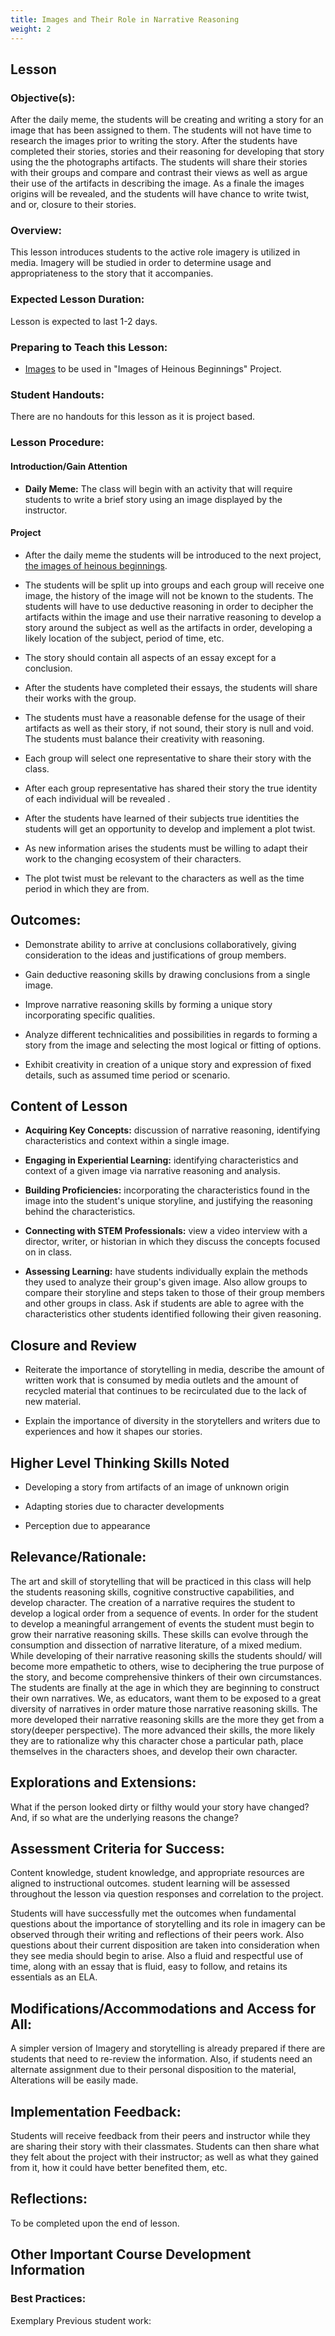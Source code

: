 ```yaml
---
title: Images and Their Role in Narrative Reasoning
weight: 2
---
```


## Lesson

### Objective(s):

After the daily meme, the students will be creating and writing a story for an image that has been assigned to them. The students will not have time to research the images prior to writing the story. After the students have completed their stories, stories and their reasoning for developing that story using the the photographs artifacts. The students will share their stories with their groups and compare and contrast their views as well as argue their use of the artifacts in describing the image. As a finale the images origins will be revealed, and the students will have chance to write twist, and or, closure to their stories.

### Overview:

This lesson introduces students to the active role imagery is utilized in media. Imagery will be studied in order to determine usage and appropriateness to the story that it accompanies.

###  Expected Lesson Duration: 
Lesson is expected to last 1-2 days.

### Preparing to Teach this Lesson:

- [Images](http://www.historyinorbit.com/13-children-who-grew-up-to-be-the-most-evil-humans-in-the-world/) to be used in "Images of Heinous Beginnings" Project.

### Student Handouts:
There are no handouts for this lesson as it is project based.

### Lesson Procedure:

#### Introduction/Gain Attention
-  **Daily Meme:** The class will begin with an activity that will require students to write a brief story using an image displayed by the instructor.

#### Project
-   After the daily meme the students will be introduced to the next project, [the images of heinous beginnings](http://www.historyinorbit.com/13-children-who-grew-up-to-be-the-most-evil-humans-in-the-world/).
    
-   The students will be split up into groups and each group will receive one image, the history of the image will not be known to the students. The students will have to use deductive reasoning in order to decipher the artifacts within the image and use their narrative reasoning to develop a story around the subject as well as the artifacts in order, developing a likely location of the subject, period of time, etc.
    
-   The story should contain all aspects of an essay except for a conclusion.
    
-   After the students have completed their essays, the students will share their works with the group.
    
-   The students must have a reasonable defense for the usage of their artifacts as well as their story, if not sound, their story is null and void. The students must balance their creativity with reasoning.
    
-   Each group will select one representative to share their story with the class.
    
-   After each group representative has shared their story the true identity of each individual will be revealed .
    
-   After the students have learned of their subjects true identities the students will get an opportunity to develop and implement a plot twist.
    
-   As new information arises the students must be willing to adapt their work to the changing ecosystem of their characters.
    
-   The plot twist must be relevant to the characters as well as the time period in which they are from.

## Outcomes:

-   Demonstrate ability to arrive at conclusions collaboratively, giving consideration to the ideas and justifications of group members.
    
-   Gain deductive reasoning skills by drawing conclusions from a single image.
    
-   Improve narrative reasoning skills by forming a unique story incorporating specific qualities.
    
-   Analyze different technicalities and possibilities in regards to forming a story from the image and selecting the most logical or fitting of options.
    
-   Exhibit creativity in creation of a unique story and expression of fixed details, such as assumed time period or scenario.

##  Content of Lesson

- **Acquiring Key Concepts:** discussion of narrative reasoning, identifying characteristics and context within a single image.

- **Engaging in Experiential Learning:** identifying characteristics and context of a given image via narrative reasoning and analysis.

- **Building Proficiencies:** incorporating the characteristics found in the image into the student's unique storyline, and justifying the reasoning behind the characteristics.

- **Connecting with STEM Professionals:** view a video interview with a director, writer, or historian in which they discuss the concepts focused on in class.

- **Assessing Learning:** have students individually explain the methods they used to analyze their group's given image. Also allow groups to compare their storyline and steps taken to those of their group members and other groups in class. Ask if students are able to agree with the characteristics other students identified following their given reasoning.

## Closure and Review
    

-   Reiterate the importance of storytelling in media, describe the amount of written work that is consumed by media outlets and the amount of recycled material that continues to be recirculated due to the lack of new material.
    
-   Explain the importance of diversity in the storytellers and writers due to experiences and how it shapes our stories.
    

## Higher Level Thinking Skills Noted
    

-   Developing a story from artifacts of an image of unknown origin
    
-   Adapting stories due to character developments
    
-   Perception due to appearance
    

## Relevance/Rationale:

The art and skill of storytelling that will be practiced in this class will help the students reasoning skills, cognitive constructive capabilities, and develop character. The creation of a narrative requires the student to develop a logical order from a sequence of events. In order for the student to develop a meaningful arrangement of events the student must begin to grow their narrative reasoning skills. These skills can evolve through the consumption and dissection of narrative literature, of a mixed medium. While developing of their narrative reasoning skills the students should/ will become more empathetic to others, wise to deciphering the true purpose of the story, and become comprehensive thinkers of their own circumstances. The students are finally at the age in which they are beginning to construct their own narratives. We, as educators, want them to be exposed to a great diversity of narratives in order mature those narrative reasoning skills. The more developed their narrative reasoning skills are the more they get from a story(deeper perspective). The more advanced their skills, the more likely they are to rationalize why this character chose a particular path, place themselves in the characters shoes, and develop their own character.

  
## Explorations and Extensions:

What if the person looked dirty or filthy would your story have changed? And, if so what are the underlying reasons the change?

## Assessment Criteria for Success:

Content knowledge, student knowledge, and appropriate resources are aligned to instructional outcomes. student learning will be assessed throughout the lesson via question responses and correlation to the project.

Students will have successfully met the outcomes when fundamental questions about the importance of storytelling and its role in imagery can be observed through their writing and reflections of their peers work. Also questions about their current disposition are taken into consideration when they see media should begin to arise. Also a fluid and respectful use of time, along with an essay that is fluid, easy to follow, and retains its essentials as an ELA.

  
## Modifications/Accommodations and Access for All:

A simpler version of Imagery and storytelling is already prepared if there are students that need to re-review the information. Also, if students need an alternate assignment due to their personal disposition to the material, Alterations will be easily made.

##  Implementation Feedback: 
Students will receive feedback from their peers and instructor while they are sharing their story with their classmates. Students can then share what they felt about the project with their instructor; as well as what they gained from it, how it could have better benefited them, etc. 

## Reflections:

To be completed upon the end of lesson.


## Other Important Course Development Information
### Best Practices:
Exemplary Previous student work: 
